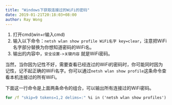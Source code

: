 ```yaml
---
title: "Windows下获取连接过的WiFi的密码"
date: 2019-01-21T20:18:03+08:00
author: Ray Wong
---
```


1. 打开cmd(win+r输入cmd)
2. 输入以下命令：`netsh wlan show profile WiFi名字 key=clear`，注意把WiFi名字部分替换为你想知道密码的WiFi名。
3. 输出的内容中，`安全设置->关键内容` 就是WiFi密码。

当然，当你因为记性不好，需要查看已经连过的WiFi的密码时，你可能同时因为记性，记不起正确的WiFi名字。你可以通过`netsh wlan show profile`这条命令查看本机连接过的所有WiFi。

下面这一行命令是上面两条命令的组合，可以输出所有连接过的WiFi密码。

```cmd
for /f "skip=9 tokens=1,2 delims=:" %i in ('netsh wlan show profiles') do  @echo %j | findstr -i -v echo | netsh wlan show profiles %j key=clear
```
